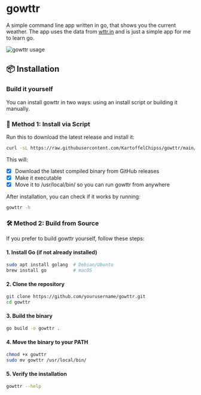 # gowttr

A simple command line app written in go, that shows you the current weather. The app uses the data from [wttr.in](https://wttr.in/) and is just a simple app for me to learn go.

![gowttr usage](https://f.j4n.net/gowttr.gif)

## 📦 Installation

### Build it yourself

You can install gowttr in two ways: using an install script or building it manually.

### 🔧 Method 1: Install via Script

Run this to download the latest release and install it:

```bash
curl -sL https://raw.githubusercontent.com/KartoffelChipss/gowttr/main/install.sh | bash
```

This will:

- [x] Download the latest compiled binary from GitHub releases
- [x] Make it executable
- [x] Move it to /usr/local/bin/ so you can run gowttr from anywhere

After installation, you can check if it works by running:

```bash
gowttr -h
```

### 🛠️ Method 2: Build from Source

If you prefer to build gowttr yourself, follow these steps:

#### 1. Install Go (if not already installed)

```bash
sudo apt install golang  # Debian/Ubuntu  
brew install go          # macOS  
```

#### 2. Clone the repository

```bash
git clone https://github.com/yourusername/gowttr.git
cd gowttr
```

#### 3. Build the binary

```bash
go build -o gowttr .
```

#### 4. Move the binary to your PATH

```bash
chmod +x gowttr
sudo mv gowttr /usr/local/bin/
```

#### 5. Verify the installation

```bash
gowttr --help
```